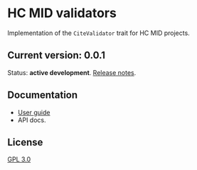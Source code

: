 # HC MID validators

Implementation of the `CiteValidator` trait for HC MID projects.


## Current version: 0.0.1

Status: **active development**. [Release notes](./releases.md).



## Documentation

- [User guide](https://hcmid.github.io/validators/)
- API docs.

## License

[GPL 3.0](http://www.opensource.org/licenses/gpl-3.0.html)
